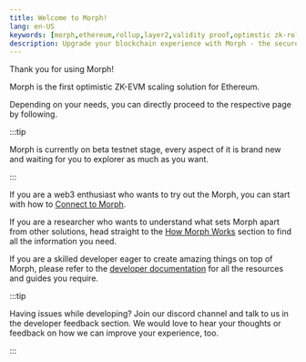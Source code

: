```yaml
---
title: Welcome to Morph!
lang: en-US
keywords: [morph,ethereum,rollup,layer2,validity proof,optimstic zk-rollup]
description: Upgrade your blockchain experience with Morph - the secure decentralized, cost0efficient, and high-performing optimstic zk-rollup solution. Try it now!
---
```


Thank you for using Morph!

Morph is the first optimistic ZK-EVM scaling solution for Ethereum. 

Depending on your needs, you can directly proceed to the respective page by following.

:::tip

Morph is currently on beta testnet stage, every aspect of it is brand new and waiting for you to explorer as much as you want.

:::

If you are a web3 enthusiast who wants to try out the Morph, you can start with how to [Connect to Morph](./1-welcome-to-morph.md).

If you are a researcher who wants to understand what sets Morph apart from other solutions, head straight to the [How Morph Works](../how-morph-works/1-intro.md) section to find all the information you need.

If you are a skilled developer eager to create amazing things on top of Morph, please refer to the [developer documentation](../build-on-morph/1-intro.md) for all the resources and guides you require.

:::tip

Having issues while developing? Join our discord channel and talk to us in the developer feedback section. We would love to hear your thoughts or feedback on how we can improve your experience, too.

:::